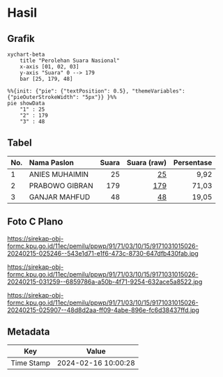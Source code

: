 # Hasil

## Grafik

```mermaid
xychart-beta
    title "Perolehan Suara Nasional"
    x-axis [01, 02, 03]
    y-axis "Suara" 0 --> 179
    bar [25, 179, 48]
```

```mermaid
%%{init: {"pie": {"textPosition": 0.5}, "themeVariables": {"pieOuterStrokeWidth": "5px"}} }%%
pie showData
    "1" : 25
    "2" : 179
    "3" : 48
```

## Tabel

| No. | Nama Paslon    | Suara | Suara (raw) | Persentase |
|:--- |:-------------- | -----:| -----------:| ----------:|
| 1   | ANIES MUHAIMIN | 25    | [25][p-1]   | 9,92       |
| 2   | PRABOWO GIBRAN | 179   | [179][p-2]  | 71,03      |
| 3   | GANJAR MAHFUD  | 48    | [48][p-3]   | 19,05      |


[p-1]: https://github.com/gigit-pemilu/pemilu-2024/blob/main/pilpres/hitung-suara/sub/91-papua/sub/71-kota-jayapura/sub/03-abepura/sub/1015-wahno/sub/026-tps/sub/paslon-1.txt
[p-2]: https://github.com/gigit-pemilu/pemilu-2024/blob/main/pilpres/hitung-suara/sub/91-papua/sub/71-kota-jayapura/sub/03-abepura/sub/1015-wahno/sub/026-tps/sub/paslon-2.txt
[p-3]: https://github.com/gigit-pemilu/pemilu-2024/blob/main/pilpres/hitung-suara/sub/91-papua/sub/71-kota-jayapura/sub/03-abepura/sub/1015-wahno/sub/026-tps/sub/paslon-3.txt

## Foto C Plano

https://sirekap-obj-formc.kpu.go.id/11ec/pemilu/ppwp/91/71/03/10/15/9171031015026-20240215-025246--543e1d71-e1f6-473c-8730-647dfb430fab.jpg

https://sirekap-obj-formc.kpu.go.id/11ec/pemilu/ppwp/91/71/03/10/15/9171031015026-20240215-031259--6859786a-a50b-4f71-9254-632ace5a8522.jpg

https://sirekap-obj-formc.kpu.go.id/11ec/pemilu/ppwp/91/71/03/10/15/9171031015026-20240215-025907--48d8d2aa-ff09-4abe-896e-fc6d38437ffd.jpg


## Metadata

| Key        | Value               |
| ---------- | ------------------- |
| Time Stamp | 2024-02-16 10:00:28 |




